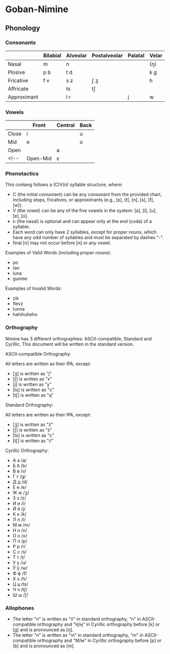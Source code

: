 # Goban-Nimine
 
## Phonology

### Consonants

|             | Bilabial | Alveolar | Postalveolar | Palatal | Velar |
|-------------|----------|----------|--------------|---------|-------|
| Nasal       | m        | n        |              |         | (ŋ)   |
| Plosive     | p b      | t d      |              |         | k g   |
| Fricative   | f v      | s z      | ʃ ʒ          |         | h     |
| Affricate   |          | ts       | tʃ           |         |       |
| Approximant |          | l r      |              | j       | w     |

### Vowels

|           | Front | Central | Back |
|-----------|-------|---------|------|
| Close     | i     |         | u    |
| Mid       | e     |         | o    |
| Open      |       | a       |      |
<!-- | Open-Mid  | ɛ     |         | ɔ    | -->

### Phonotactics

This conlang follows a (C)V(n) syllable structure, where:

* C (the initial consonant) can be any consonant from the provided chart, including stops, fricatives, or approximants (e.g., [p], [t], [n], [s], [f], [w]).
* V (the vowel) can be any of the five vowels in the system: [a], [i], [u], [e], [o].
* n (the nasal) is optional and can appear only at the end (coda) of a syllable.
* Each word can only have 2 syllables, except for proper nouns, which have any odd number of syllables and must be separated by dashes "-".
* final [n] may not occur before [n] or any vowel.

Examples of Valid Words (including proper nouns):

* po
* tan
* luna
* gunme

Examples of Invalid Words:

* zik
* flevz
* tunna
* hahihuheho

### Orthography

Nimine has 3 different orthographies: ASCII-compatible, Standard and Cyrillic. This document will be written in the standard version.

ASCII-compatible Orthography:

All letters are written as their IPA, except:
* [ʒ] is written as "j"
* [ʃ] is written as "x"
* [j] is written as "y"
* [ts] is written as "c"
* [tʃ] is written as "q"

Standard Orthography:

All letters are written as their IPA, except:
* [ʒ] is written as "ź"
* [ʃ] is written as "ś"
* [ts] is written as "c"
* [tʃ] is written as "ć"

Cyrillic Orthography:

* А а /a/
* Б б /b/
* В в /v/
* Г г /g/
* Д д /d/
* Е е /e/
* Ж ж /ʒ/
* З з /z/
* И и /i/
* Й й /j/
* К к /k/
* Л л /l/
* М м /m/
* Н н /n/
* О о /o/
* П п /p/
* Р р /r/
* С с /s/
* Т т /t/
* У у /u/
* Ў ў /w/
* Ф ф /f/
* Х х /h/
* Ц ц /ts/
* Ч ч /tʃ/
* Ш ш /ʃ/

### Allophones

* The letter "n" is written as "ń" in standard orthography, "n" in ASCII-compatible orthography and "Ӈ/ӈ" in Cyrillic orthography before [k] or [g] and is pronounced as [ŋ].
* The letter "n" is written as "m" in standard orthography, "m" in ASCII-compatible orthography and "М/м" in Cyrillic orthography before [p] or [b] and is pronounced as [m].
